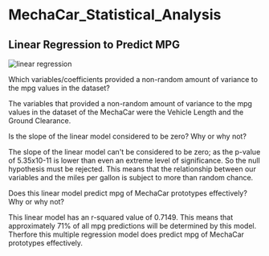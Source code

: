 # MechaCar_Statistical_Analysis
## Linear Regression to Predict MPG

![linear regression](https://user-images.githubusercontent.com/105949411/192162191-ab1f3d54-9b83-4247-adf6-ea08fa9caf59.png)

Which variables/coefficients provided a non-random amount of variance to the mpg values in the dataset?

The variables that provided a non-random amount of variance to the mpg values in the dataset of the MechaCar were the Vehicle Length and the Ground Clearance.

Is the slope of the linear model considered to be zero? Why or why not?

The slope of the linear model can't be considered to be zero; as the p-value of 5.35x10-11 is lower than even an extreme level of significance. So the null hypothesis must be rejected. This means that the relationship between our variables and the miles per gallon is subject to more than random chance.

Does this linear model predict mpg of MechaCar prototypes effectively? Why or why not?

This linear model has an r-squared value of 0.7149. This means that approximately 71% of all mpg predictions will be determined by this model. Therfore this multiple regression model does predict mpg of MechaCar prototypes effectively.
